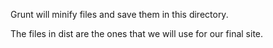Grunt will minify files and save them in this directory.

The files in dist are the ones that we will use for our final site.
